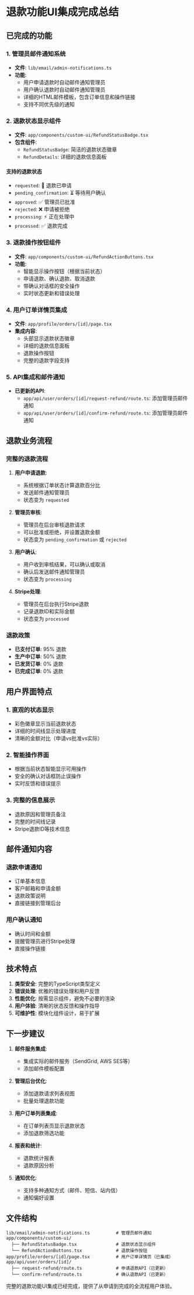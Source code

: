 # 退款功能UI集成完成总结

## 已完成的功能

### 1. 管理员邮件通知系统
- **文件**: `lib/email/admin-notifications.ts`
- **功能**:
  - 用户申请退款时自动邮件通知管理员
  - 用户确认退款时自动邮件通知管理员
  - 详细的HTML邮件模板，包含订单信息和操作链接
  - 支持不同优先级的通知

### 2. 退款状态显示组件
- **文件**: `app/components/custom-ui/RefundStatusBadge.tsx`
- **包含组件**:
  - `RefundStatusBadge`: 简洁的退款状态徽章
  - `RefundDetails`: 详细的退款信息面板

#### 支持的退款状态
- `requested`: 📝 退款已申请
- `pending_confirmation`: ⏳ 等待用户确认
- `approved`: ✅ 管理员已批准
- `rejected`: ❌ 申请被拒绝
- `processing`: ⚡ 正在处理中
- `processed`: ✅ 退款完成

### 3. 退款操作按钮组件
- **文件**: `app/components/custom-ui/RefundActionButtons.tsx`
- **功能**:
  - 智能显示操作按钮（根据当前状态）
  - 申请退款、确认退款、取消退款
  - 带确认对话框的安全操作
  - 实时状态更新和错误处理

### 4. 用户订单详情页集成
- **文件**: `app/profile/orders/[id]/page.tsx`
- **集成内容**:
  - 头部显示退款状态徽章
  - 详细的退款信息面板
  - 退款操作按钮
  - 完整的退款字段支持

### 5. API集成和邮件通知
- **已更新的API**:
  - `app/api/user/orders/[id]/request-refund/route.ts`: 添加管理员邮件通知
  - `app/api/user/orders/[id]/confirm-refund/route.ts`: 添加管理员邮件通知

## 退款业务流程

### 完整的退款流程
1. **用户申请退款**:
   - 系统根据订单状态计算退款百分比
   - 发送邮件通知管理员
   - 状态变为 `requested`

2. **管理员审核**:
   - 管理员在后台审核退款请求
   - 可以批准或拒绝，并设置退款金额
   - 状态变为 `pending_confirmation` 或 `rejected`

3. **用户确认**:
   - 用户收到审核结果，可以确认或取消
   - 确认后发送邮件通知管理员
   - 状态变为 `processing`

4. **Stripe处理**:
   - 管理员在后台执行Stripe退款
   - 记录退款ID和实际金额
   - 状态变为 `processed`

### 退款政策
- **已支付订单**: 95% 退款
- **生产中订单**: 50% 退款
- **已发货订单**: 0% 退款
- **已完成订单**: 0% 退款

## 用户界面特点

### 1. 直观的状态显示
- 彩色徽章显示当前退款状态
- 详细的时间线显示处理进度
- 清晰的金额对比（申请vs批准vs实际）

### 2. 智能操作界面
- 根据当前状态智能显示可用操作
- 安全的确认对话框防止误操作
- 实时反馈和错误提示

### 3. 完整的信息展示
- 退款原因和管理员备注
- 完整的时间线记录
- Stripe退款ID等技术信息

## 邮件通知内容

### 退款申请通知
- 订单基本信息
- 客户邮箱和申请金额
- 退款政策说明
- 直接链接到管理后台

### 用户确认通知
- 确认时间和金额
- 提醒管理员进行Stripe处理
- 直接操作链接

## 技术特点

1. **类型安全**: 完整的TypeScript类型定义
2. **错误处理**: 优雅的错误处理和用户反馈
3. **性能优化**: 按需显示组件，避免不必要的渲染
4. **用户体验**: 清晰的状态反馈和操作指导
5. **可维护性**: 模块化组件设计，易于扩展

## 下一步建议

1. **邮件服务集成**: 
   - 集成实际的邮件服务（SendGrid, AWS SES等）
   - 添加邮件模板配置

2. **管理后台优化**:
   - 添加退款请求列表视图
   - 批量处理退款功能

3. **用户订单列表集成**:
   - 在订单列表页显示退款状态
   - 添加退款筛选功能

4. **报表和统计**:
   - 退款统计报表
   - 退款原因分析

5. **通知优化**:
   - 支持多种通知方式（邮件、短信、站内信）
   - 通知偏好设置

## 文件结构
```
lib/email/admin-notifications.ts          # 管理员邮件通知
app/components/custom-ui/
  ├── RefundStatusBadge.tsx               # 退款状态显示组件
  └── RefundActionButtons.tsx             # 退款操作按钮
app/profile/orders/[id]/page.tsx          # 用户订单详情页（已集成）
app/api/user/orders/[id]/
  ├── request-refund/route.ts             # 申请退款API（已更新）
  └── confirm-refund/route.ts             # 确认退款API（已更新）
```

完整的退款功能UI集成已经完成，提供了从申请到完成的全流程用户体验。 